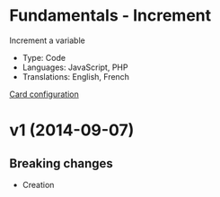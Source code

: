 # Fundamentals - Increment

Increment a variable

* Type: Code
* Languages: JavaScript, PHP
* Translations: English, French

[Card configuration](https://github.com/CodeCorico/MemoryOverflow/blob/master/cards/fundamentals/increment/increment.md)

<a name="1"></a>
# v1 (2014-09-07)

## Breaking changes

- Creation